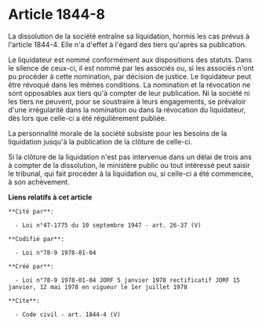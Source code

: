 # Article 1844-8

La dissolution de la société entraîne sa liquidation, hormis les cas prévus à l'article 1844-4. Elle n'a d'effet à l'égard
des tiers qu'après sa publication.

Le liquidateur est nommé conformément aux dispositions des statuts. Dans le silence de ceux-ci, il est nommé par les associés
ou, si les associés n'ont pu procéder à cette nomination, par décision de justice. Le liquidateur peut être révoqué dans les
mêmes conditions. La nomination et la révocation ne sont opposables aux tiers qu'à compter de leur publication. Ni la société
ni les tiers ne peuvent, pour se soustraire à leurs engagements, se prévaloir d'une irrégularité dans la nomination ou dans
la révocation du liquidateur, dès lors que celle-ci a été régulièrement publiée.

La personnalité morale de la société subsiste pour les besoins de la liquidation jusqu'à la publication de la clôture de
celle-ci.

Si la clôture de la liquidation n'est pas intervenue dans un délai de trois ans à compter de la dissolution, le ministère
public ou tout intéressé peut saisir le tribunal, qui fait procéder à la liquidation ou, si celle-ci a été commencée, à son
achèvement.

**Liens relatifs à cet article**

	**Cité par**:

	  - Loi n°47-1775 du 10 septembre 1947 - art. 26-37 (V)

	**Codifié par**:

	  - Loi n°78-9 1978-01-04

	**Créé par**:

	  - Loi n°78-9 1978-01-04 JORF 5 janvier 1978 rectificatif JORF 15 janvier, 12 mai 1978 en vigueur le 1er juillet 1978

	**Cite**:

	  - Code civil - art. 1844-4 (V)
